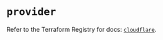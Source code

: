 # `provider`

Refer to the Terraform Registry for docs: [`cloudflare`](https://registry.terraform.io/providers/cloudflare/cloudflare/5.4.0/docs).
